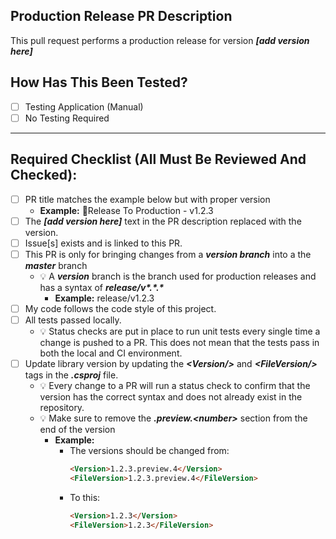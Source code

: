 <!--
    !! NOTE !! - ONLY PROJECT OWNERS AND MAINTAINERS MANAGE PRODUCTION PREVIEW RELEASE PULL REQUESTS
    If you have contributions to make, use the "feature-to-develop" pull request template.
-->

<!-- Provide a short general summary of your changes in the Title above -->
## Production Release PR Description
This pull request performs a production release for version **_[add version here]_**

## How Has This Been Tested?
- [ ] Testing Application (Manual)
- [ ] No Testing Required

---

## Required Checklist (All Must Be Reviewed And Checked):
<!-- Go over all the following points, and put an `x` in all the boxes that apply. -->
<!-- If you're unsure about any of these, don't hesitate to ask. We're here to help! -->
- [ ] PR title matches the example below but with proper version
  * **Example:** 🚀Release To Production - v1.2.3
- [ ] The **_[add version here]_** text in the PR description replaced with the version.
- [ ] Issue[s] exists and is linked to this PR.
- [ ] This PR is only for bringing changes from a **_version branch_** into a the **_master_** branch
    - 💡 A **_version_** branch is the branch used for production releases and has a syntax of **_release/v\*.\*.\*_**
      - **Example:** release/v1.2.3
- [ ] My code follows the code style of this project.
- [ ] All tests passed locally.
  - 💡 Status checks are put in place to run unit tests every single time a change is pushed to a PR.  This does not mean that the tests pass in both the local and CI environment.
- [ ] Update library version by updating the **_\<Version/\>_** and **_\<FileVersion/\>_** tags in the **_.csproj_** file.
  - 💡 Every change to a PR will run a status check to confirm that the version has the correct syntax and does not already exist in the repository.
  - 💡 Make sure to remove the **_.preview.\<number\>_** section from the end of the version
    - **Example:**
      - The versions should be changed from:
        ``` html
        <Version>1.2.3.preview.4</Version>
        <FileVersion>1.2.3.preview.4</FileVersion>
        ```
      - To this:
        ``` html
        <Version>1.2.3</Version>
        <FileVersion>1.2.3</FileVersion>
        ```
